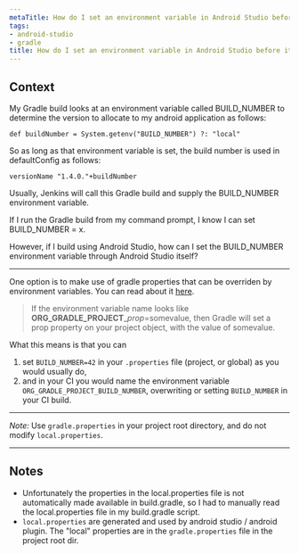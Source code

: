 ```yaml
---
metaTitle: How do I set an environment variable in Android Studio before it runs my gradle build
tags:
- android-studio
- gradle
title: How do I set an environment variable in Android Studio before it runs my gradle build
---
```


## Context

My Gradle build looks at an environment variable called BUILD\_NUMBER to determine the version to allocate to my android application as follows:



```
def buildNumber = System.getenv("BUILD_NUMBER") ?: "local"

```

So as long as that environment variable is set, the build number is used in defaultConfig as follows:



```
versionName "1.4.0."+buildNumber

```

Usually, Jenkins will call this Gradle build and supply the BUILD\_NUMBER environment variable.


If I run the Gradle build from my command prompt, I know I can set BUILD\_NUMBER = x.


However, if I build using Android Studio, how can I set the BUILD\_NUMBER environment variable through Android Studio itself?



---

One option is to make use of gradle properties that can be overriden by environment variables. You can read about it [here](https://docs.gradle.org/current/userguide/build_environment.html#sec:gradle_properties_and_system_properties).



> 
> If the environment variable name looks like **ORG\_GRADLE\_PROJECT**\_*prop*=somevalue, then Gradle will set a prop property on your project object, with the value of somevalue.
> 
> 
> 


What this means is that you can


1. set `BUILD_NUMBER=42` in your `.properties` file (project, or global) as you would usually do,
2. and in your CI you would name the environment variable `ORG_GRADLE_PROJECT_BUILD_NUMBER`, overwriting or setting `BUILD_NUMBER` in your CI build.




---


*Note:* Use `gradle.properties` in your project root directory, and do not modify `local.properties`.



---

## Notes

- Unfortunately the properties in the local.properties file is not automatically made available in build.gradle, so I had to manually read the local.properties file in my build.gradle script.
- `local.properties` are generated and used by android studio / android plugin. The "local" properties are in the `gradle.properties` file in the project root dir.
